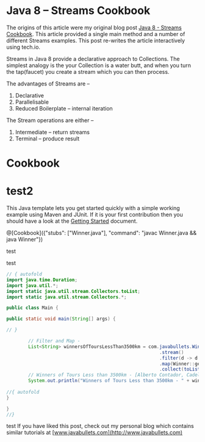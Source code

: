 # Java 8 – Streams Cookbook

The origins of this article were my original blog post [Java 8 - Streams Cookbook](https://www.javabullets.com/java-8-streams-cookbook/). This article provided a single main method and a number of different Streams examples. This post re-writes the article interactively using tech.io.

Streams in Java 8 provide a declarative approach to Collections. The simplest analogy is the your Collection is a water butt, and when you turn the tap(faucet) you create a stream which you can then process.

The advantages of Streams are – 

1. Declarative
2. Parallelisable
3. Reduced Boilerplate – internal iteration

The Stream operations are either –

1. Intermediate – return streams
2. Terminal – produce result

# Cookbook

# test2

This Java template lets you get started quickly with a simple working example using Maven and JUnit. If it is your first contribution then you should have a look at the [Getting Started](https://tech.io/doc/getting-started-create-playground) document.


@[Cookbook]({"stubs": ["Winner.java"], "command": "javac Winner.java && java Winner"})

test 

test




```java runnable
// { autofold
import java.time.Duration;
import java.util.*;
import static java.util.stream.Collectors.toList;
import static java.util.stream.Collectors.*;

public class Main {

public static void main(String[] args) {

// }

        // Filter and Map -
        List<String> winnersOfToursLessThan3500km = com.javabullets.Winner.tdfWinners
                                                        .stream()
                                                        .filter(d -> d.getLengthKm() < 3500) // Separate out Tours less than 3500km
                                                        .map(Winner::getName) // Get names of winners
                                                        .collect(toList()); // Return a list
        // Winners of Tours Less than 3500km - [Alberto Contador, Cadel Evans, Bradley Wiggins, Chris Froome, Chris Froome]        
        System.out.println("Winners of Tours Less than 3500km - " + winnersOfToursLessThan3500km);
		
//{ autofold
}

}
//}
```
test
If you have liked this post, check out my personal blog which contains similar tutorials at [www.javabullets.com](http://www.javabullets.com)

